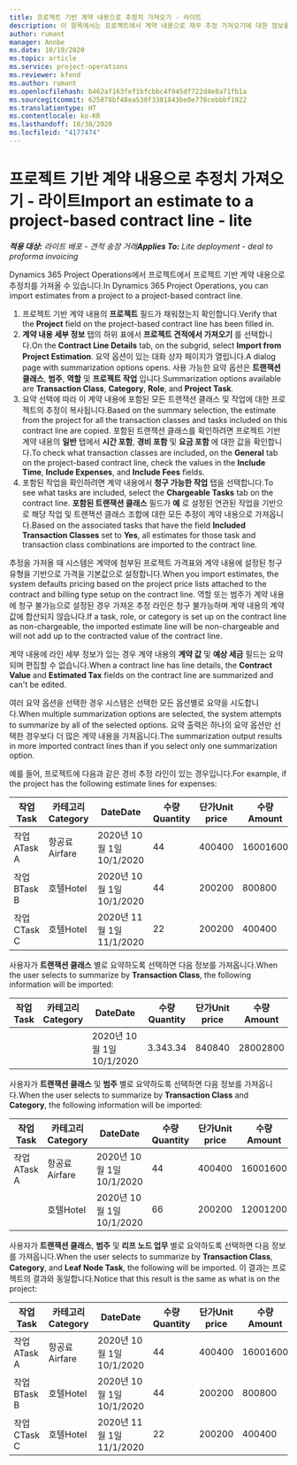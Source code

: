 ```yaml
---
title: 프로젝트 기반 계약 내용으로 추정치 가져오기 - 라이트
description: 이 항목에서는 프로젝트에서 계약 내용으로 재무 추정 가져오기에 대한 정보를 제공합니다.
author: rumant
manager: Annbe
ms.date: 10/19/2020
ms.topic: article
ms.service: project-operations
ms.reviewer: kfend
ms.author: rumant
ms.openlocfilehash: b462af163fef1bfcbbc4f945df722d4e8a71fb1a
ms.sourcegitcommit: 625878bf48ea530f3381843be0e778cebbbf1922
ms.translationtype: HT
ms.contentlocale: ko-KR
ms.lasthandoff: 10/30/2020
ms.locfileid: "4177474"
---
```

# <a name="import-an-estimate-to-a-project-based-contract-line---lite"></a><span data-ttu-id="1ecb1-103">프로젝트 기반 계약 내용으로 추정치 가져오기 - 라이트</span><span class="sxs-lookup"><span data-stu-id="1ecb1-103">Import an estimate to a project-based contract line - lite</span></span>

<span data-ttu-id="1ecb1-104">_**적용 대상:** 라이트 배포 - 견적 송장 거래_</span><span class="sxs-lookup"><span data-stu-id="1ecb1-104">_**Applies To:** Lite deployment - deal to proforma invoicing_</span></span>

<span data-ttu-id="1ecb1-105">Dynamics 365 Project Operations에서 프로젝트에서 프로젝트 기반 계약 내용으로 추정치를 가져올 수 있습니다.</span><span class="sxs-lookup"><span data-stu-id="1ecb1-105">In Dynamics 365 Project Operations, you can import estimates from a project to a project-based contract line.</span></span>

1. <span data-ttu-id="1ecb1-106">프로젝트 기반 계약 내용의 **프로젝트** 필드가 채워졌는지 확인합니다.</span><span class="sxs-lookup"><span data-stu-id="1ecb1-106">Verify that the **Project** field on the project-based contract line has been filled in.</span></span>
2. <span data-ttu-id="1ecb1-107">**계약 내용 세부 정보** 탭의 하위 표에서 **프로젝트 견적에서 가져오기** 를 선택합니다.</span><span class="sxs-lookup"><span data-stu-id="1ecb1-107">On the **Contract Line Details** tab, on the subgrid, select **Import from Project Estimation**.</span></span> <span data-ttu-id="1ecb1-108">요약 옵션이 있는 대화 상자 페이지가 열립니다.</span><span class="sxs-lookup"><span data-stu-id="1ecb1-108">A dialog page with summarization options opens.</span></span> <span data-ttu-id="1ecb1-109">사용 가능한 요약 옵션은 **트랜잭션 클래스**, **범주**, **역할** 및 **프로젝트 작업** 입니다.</span><span class="sxs-lookup"><span data-stu-id="1ecb1-109">Summarization options available are **Transaction Class**, **Category**, **Role**, and **Project Task**.</span></span>
3. <span data-ttu-id="1ecb1-110">요약 선택에 따라 이 계약 내용에 포함된 모든 트랜잭션 클래스 및 작업에 대한 프로젝트의 추정이 복사됩니다.</span><span class="sxs-lookup"><span data-stu-id="1ecb1-110">Based on the summary selection, the estimate from the project for all the transaction classes and tasks included on this contract line are copied.</span></span> <span data-ttu-id="1ecb1-111">포함된 트랜잭션 클래스를 확인하려면 프로젝트 기반 계약 내용의 **일반** 탭에서 **시간 포함**, **경비 포함** 및 **요금 포함** 에 대한 값을 확인합니다.</span><span class="sxs-lookup"><span data-stu-id="1ecb1-111">To check what transaction classes are included, on the **General** tab on the project-based contract line, check the values in the **Include Time**, **Include Expenses**, and **Include Fees** fields.</span></span> 
4. <span data-ttu-id="1ecb1-112">포함된 작업을 확인하려면 계약 내용에서 **청구 가능한 작업** 탭을 선택합니다.</span><span class="sxs-lookup"><span data-stu-id="1ecb1-112">To see what tasks are included, select the **Chargeable Tasks** tab on the contract line.</span></span> <span data-ttu-id="1ecb1-113">**포함된 트랜잭션 클래스** 필드가 **예** 로 설정된 연관된 작업을 기반으로 해당 작업 및 트랜잭션 클래스 조합에 대한 모든 추정이 계약 내용으로 가져옵니다.</span><span class="sxs-lookup"><span data-stu-id="1ecb1-113">Based on the associated tasks that have the field **Included Transaction Classes** set to **Yes**, all estimates for those task and transaction class combinations are imported to the contract line.</span></span>

<span data-ttu-id="1ecb1-114">추정을 가져올 때 시스템은 계약에 첨부된 프로젝트 가격표와 계약 내용에 설정된 청구 유형을 기반으로 가격을 기본값으로 설정합니다.</span><span class="sxs-lookup"><span data-stu-id="1ecb1-114">When you import estimates, the system defaults pricing based on the project price lists attached to the contract and billing type setup on the contract line.</span></span> <span data-ttu-id="1ecb1-115">역할 또는 범주가 계약 내용에 청구 불가능으로 설정된 경우 가져온 추정 라인은 청구 불가능하며 계약 내용의 계약 값에 합산되지 않습니다.</span><span class="sxs-lookup"><span data-stu-id="1ecb1-115">If a task, role, or category is set up on the contract line as non-chargeable, the imported estimate line will be non-chargeable and will not add up to the contracted value of the contract line.</span></span>

<span data-ttu-id="1ecb1-116">계약 내용에 라인 세부 정보가 있는 경우 계약 내용의 **계약 값** 및 **예상 세금** 필드는 요약되며 편집할 수 없습니다.</span><span class="sxs-lookup"><span data-stu-id="1ecb1-116">When a contract line has line details, the **Contract Value** and **Estimated Tax** fields on the contract line are summarized and can't be edited.</span></span>

<span data-ttu-id="1ecb1-117">여러 요약 옵션을 선택한 경우 시스템은 선택한 모든 옵션별로 요약을 시도합니다.</span><span class="sxs-lookup"><span data-stu-id="1ecb1-117">When multiple summarization options are selected, the system attempts to summarize by all of the selected options.</span></span> <span data-ttu-id="1ecb1-118">요약 출력은 하나의 요약 옵션만 선택한 경우보다 더 많은 계약 내용을 가져옵니다.</span><span class="sxs-lookup"><span data-stu-id="1ecb1-118">The summarization output results in more imported contract lines than if you select only one summarization option.</span></span>

<span data-ttu-id="1ecb1-119">예를 들어, 프로젝트에 다음과 같은 경비 추정 라인이 있는 경우입니다.</span><span class="sxs-lookup"><span data-stu-id="1ecb1-119">For example, if the project has the following estimate lines for expenses:</span></span>

| <span data-ttu-id="1ecb1-120">작업</span><span class="sxs-lookup"><span data-stu-id="1ecb1-120">Task</span></span> | <span data-ttu-id="1ecb1-121">카테고리</span><span class="sxs-lookup"><span data-stu-id="1ecb1-121">Category</span></span> | <span data-ttu-id="1ecb1-122">Date</span><span class="sxs-lookup"><span data-stu-id="1ecb1-122">Date</span></span> | <span data-ttu-id="1ecb1-123">수량</span><span class="sxs-lookup"><span data-stu-id="1ecb1-123">Quantity</span></span> | <span data-ttu-id="1ecb1-124">단가</span><span class="sxs-lookup"><span data-stu-id="1ecb1-124">Unit price</span></span> | <span data-ttu-id="1ecb1-125">수량</span><span class="sxs-lookup"><span data-stu-id="1ecb1-125">Amount</span></span> |
| --- | --- | --- | --- | --- | --- |
| <span data-ttu-id="1ecb1-126">작업 A</span><span class="sxs-lookup"><span data-stu-id="1ecb1-126">Task A</span></span> | <span data-ttu-id="1ecb1-127">항공료</span><span class="sxs-lookup"><span data-stu-id="1ecb1-127">Airfare</span></span> | <span data-ttu-id="1ecb1-128">2020년 10월 1일</span><span class="sxs-lookup"><span data-stu-id="1ecb1-128">10/1/2020</span></span> | <span data-ttu-id="1ecb1-129">4</span><span class="sxs-lookup"><span data-stu-id="1ecb1-129">4</span></span> | <span data-ttu-id="1ecb1-130">400</span><span class="sxs-lookup"><span data-stu-id="1ecb1-130">400</span></span> | <span data-ttu-id="1ecb1-131">1600</span><span class="sxs-lookup"><span data-stu-id="1ecb1-131">1600</span></span> |
| <span data-ttu-id="1ecb1-132">작업 B</span><span class="sxs-lookup"><span data-stu-id="1ecb1-132">Task B</span></span> | <span data-ttu-id="1ecb1-133">호텔</span><span class="sxs-lookup"><span data-stu-id="1ecb1-133">Hotel</span></span> | <span data-ttu-id="1ecb1-134">2020년 10월 1일</span><span class="sxs-lookup"><span data-stu-id="1ecb1-134">10/1/2020</span></span> | <span data-ttu-id="1ecb1-135">4</span><span class="sxs-lookup"><span data-stu-id="1ecb1-135">4</span></span> | <span data-ttu-id="1ecb1-136">200</span><span class="sxs-lookup"><span data-stu-id="1ecb1-136">200</span></span> | <span data-ttu-id="1ecb1-137">800</span><span class="sxs-lookup"><span data-stu-id="1ecb1-137">800</span></span> |
| <span data-ttu-id="1ecb1-138">작업 C</span><span class="sxs-lookup"><span data-stu-id="1ecb1-138">Task C</span></span> | <span data-ttu-id="1ecb1-139">호텔</span><span class="sxs-lookup"><span data-stu-id="1ecb1-139">Hotel</span></span> | <span data-ttu-id="1ecb1-140">2020년 11월 1일</span><span class="sxs-lookup"><span data-stu-id="1ecb1-140">11/1/2020</span></span> | <span data-ttu-id="1ecb1-141">2</span><span class="sxs-lookup"><span data-stu-id="1ecb1-141">2</span></span> | <span data-ttu-id="1ecb1-142">200</span><span class="sxs-lookup"><span data-stu-id="1ecb1-142">200</span></span> | <span data-ttu-id="1ecb1-143">400</span><span class="sxs-lookup"><span data-stu-id="1ecb1-143">400</span></span> |

<span data-ttu-id="1ecb1-144">사용자가 **트랜잭션 클래스** 별로 요약하도록 선택하면 다음 정보를 가져옵니다.</span><span class="sxs-lookup"><span data-stu-id="1ecb1-144">When the user selects to summarize by **Transaction Class**, the following information will be imported:</span></span>

| <span data-ttu-id="1ecb1-145">작업</span><span class="sxs-lookup"><span data-stu-id="1ecb1-145">Task</span></span> | <span data-ttu-id="1ecb1-146">카테고리</span><span class="sxs-lookup"><span data-stu-id="1ecb1-146">Category</span></span> | <span data-ttu-id="1ecb1-147">Date</span><span class="sxs-lookup"><span data-stu-id="1ecb1-147">Date</span></span> | <span data-ttu-id="1ecb1-148">수량</span><span class="sxs-lookup"><span data-stu-id="1ecb1-148">Quantity</span></span> | <span data-ttu-id="1ecb1-149">단가</span><span class="sxs-lookup"><span data-stu-id="1ecb1-149">Unit price</span></span> | <span data-ttu-id="1ecb1-150">수량</span><span class="sxs-lookup"><span data-stu-id="1ecb1-150">Amount</span></span> |
| --- | --- | --- | --- | --- | --- |
| &nbsp; | &nbsp; | <span data-ttu-id="1ecb1-151">2020년 10월 1일</span><span class="sxs-lookup"><span data-stu-id="1ecb1-151">10/1/2020</span></span> | <span data-ttu-id="1ecb1-152">3.34</span><span class="sxs-lookup"><span data-stu-id="1ecb1-152">3.34</span></span> | <span data-ttu-id="1ecb1-153">840</span><span class="sxs-lookup"><span data-stu-id="1ecb1-153">840</span></span> | <span data-ttu-id="1ecb1-154">2800</span><span class="sxs-lookup"><span data-stu-id="1ecb1-154">2800</span></span> |

<span data-ttu-id="1ecb1-155">사용자가 **트랜잭션 클래스** 및 **범주** 별로 요약하도록 선택하면 다음 정보를 가져옵니다.</span><span class="sxs-lookup"><span data-stu-id="1ecb1-155">When the user selects to summarize by **Transaction Class** and **Category**, the following information will be imported:</span></span>

| <span data-ttu-id="1ecb1-156">작업</span><span class="sxs-lookup"><span data-stu-id="1ecb1-156">Task</span></span> | <span data-ttu-id="1ecb1-157">카테고리</span><span class="sxs-lookup"><span data-stu-id="1ecb1-157">Category</span></span> | <span data-ttu-id="1ecb1-158">Date</span><span class="sxs-lookup"><span data-stu-id="1ecb1-158">Date</span></span> | <span data-ttu-id="1ecb1-159">수량</span><span class="sxs-lookup"><span data-stu-id="1ecb1-159">Quantity</span></span> | <span data-ttu-id="1ecb1-160">단가</span><span class="sxs-lookup"><span data-stu-id="1ecb1-160">Unit price</span></span> | <span data-ttu-id="1ecb1-161">수량</span><span class="sxs-lookup"><span data-stu-id="1ecb1-161">Amount</span></span> |
| --- | --- | --- | --- | --- | --- |
| <span data-ttu-id="1ecb1-162">작업 A</span><span class="sxs-lookup"><span data-stu-id="1ecb1-162">Task A</span></span> | <span data-ttu-id="1ecb1-163">항공료</span><span class="sxs-lookup"><span data-stu-id="1ecb1-163">Airfare</span></span> | <span data-ttu-id="1ecb1-164">2020년 10월 1일</span><span class="sxs-lookup"><span data-stu-id="1ecb1-164">10/1/2020</span></span> | <span data-ttu-id="1ecb1-165">4</span><span class="sxs-lookup"><span data-stu-id="1ecb1-165">4</span></span> | <span data-ttu-id="1ecb1-166">400</span><span class="sxs-lookup"><span data-stu-id="1ecb1-166">400</span></span> | <span data-ttu-id="1ecb1-167">1600</span><span class="sxs-lookup"><span data-stu-id="1ecb1-167">1600</span></span> |
| &nbsp;| <span data-ttu-id="1ecb1-168">호텔</span><span class="sxs-lookup"><span data-stu-id="1ecb1-168">Hotel</span></span> | <span data-ttu-id="1ecb1-169">2020년 10월 1일</span><span class="sxs-lookup"><span data-stu-id="1ecb1-169">10/1/2020</span></span> | <span data-ttu-id="1ecb1-170">6</span><span class="sxs-lookup"><span data-stu-id="1ecb1-170">6</span></span> | <span data-ttu-id="1ecb1-171">200</span><span class="sxs-lookup"><span data-stu-id="1ecb1-171">200</span></span> | <span data-ttu-id="1ecb1-172">1200</span><span class="sxs-lookup"><span data-stu-id="1ecb1-172">1200</span></span> |

<span data-ttu-id="1ecb1-173">사용자가 **트랜잭션 클래스**, **범주** 및 **리프 노드 업무** 별로 요약하도록 선택하면 다음 정보를 가져옵니다.</span><span class="sxs-lookup"><span data-stu-id="1ecb1-173">When the user selects to summarize by **Transaction Class**, **Category**, and **Leaf Node Task**, the following will be imported.</span></span> <span data-ttu-id="1ecb1-174">이 결과는 프로젝트의 결과와 동일합니다.</span><span class="sxs-lookup"><span data-stu-id="1ecb1-174">Notice that this result is the same as what is on the project:</span></span>

| <span data-ttu-id="1ecb1-175">작업</span><span class="sxs-lookup"><span data-stu-id="1ecb1-175">Task</span></span> | <span data-ttu-id="1ecb1-176">카테고리</span><span class="sxs-lookup"><span data-stu-id="1ecb1-176">Category</span></span> | <span data-ttu-id="1ecb1-177">Date</span><span class="sxs-lookup"><span data-stu-id="1ecb1-177">Date</span></span> | <span data-ttu-id="1ecb1-178">수량</span><span class="sxs-lookup"><span data-stu-id="1ecb1-178">Quantity</span></span> | <span data-ttu-id="1ecb1-179">단가</span><span class="sxs-lookup"><span data-stu-id="1ecb1-179">Unit price</span></span> | <span data-ttu-id="1ecb1-180">수량</span><span class="sxs-lookup"><span data-stu-id="1ecb1-180">Amount</span></span> |
| --- | --- | --- | --- | --- | --- |
| <span data-ttu-id="1ecb1-181">작업 A</span><span class="sxs-lookup"><span data-stu-id="1ecb1-181">Task A</span></span> | <span data-ttu-id="1ecb1-182">항공료</span><span class="sxs-lookup"><span data-stu-id="1ecb1-182">Airfare</span></span> | <span data-ttu-id="1ecb1-183">2020년 10월 1일</span><span class="sxs-lookup"><span data-stu-id="1ecb1-183">10/1/2020</span></span> | <span data-ttu-id="1ecb1-184">4</span><span class="sxs-lookup"><span data-stu-id="1ecb1-184">4</span></span> | <span data-ttu-id="1ecb1-185">400</span><span class="sxs-lookup"><span data-stu-id="1ecb1-185">400</span></span> | <span data-ttu-id="1ecb1-186">1600</span><span class="sxs-lookup"><span data-stu-id="1ecb1-186">1600</span></span> |
| <span data-ttu-id="1ecb1-187">작업 B</span><span class="sxs-lookup"><span data-stu-id="1ecb1-187">Task B</span></span> | <span data-ttu-id="1ecb1-188">호텔</span><span class="sxs-lookup"><span data-stu-id="1ecb1-188">Hotel</span></span> | <span data-ttu-id="1ecb1-189">2020년 10월 1일</span><span class="sxs-lookup"><span data-stu-id="1ecb1-189">10/1/2020</span></span> | <span data-ttu-id="1ecb1-190">4</span><span class="sxs-lookup"><span data-stu-id="1ecb1-190">4</span></span> | <span data-ttu-id="1ecb1-191">200</span><span class="sxs-lookup"><span data-stu-id="1ecb1-191">200</span></span> | <span data-ttu-id="1ecb1-192">800</span><span class="sxs-lookup"><span data-stu-id="1ecb1-192">800</span></span> |
| <span data-ttu-id="1ecb1-193">작업 C</span><span class="sxs-lookup"><span data-stu-id="1ecb1-193">Task C</span></span> | <span data-ttu-id="1ecb1-194">호텔</span><span class="sxs-lookup"><span data-stu-id="1ecb1-194">Hotel</span></span> | <span data-ttu-id="1ecb1-195">2020년 11월 1일</span><span class="sxs-lookup"><span data-stu-id="1ecb1-195">11/1/2020</span></span> | <span data-ttu-id="1ecb1-196">2</span><span class="sxs-lookup"><span data-stu-id="1ecb1-196">2</span></span> | <span data-ttu-id="1ecb1-197">200</span><span class="sxs-lookup"><span data-stu-id="1ecb1-197">200</span></span> | <span data-ttu-id="1ecb1-198">400</span><span class="sxs-lookup"><span data-stu-id="1ecb1-198">400</span></span> |
